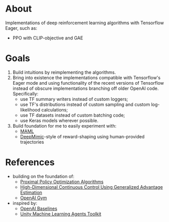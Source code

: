 # About
Implementations of deep reinforcement learning algorithms with Tensorflow Eager, such as:

- PPO with CLIP-objective and GAE

# Goals
1. Build intuitions by reimplementing the algorithms.
2. Bring into existence the implementations compatible with Tensorflow's Eager mode and using functionality of the recent versions of Tensorflow instead of obscure implementations branching off older OpenAI code. Specifically:
   - use TF summary writers instead of custom loggers;
   - use TF's distributions instead of custom sampling and custom log-likelihood calculations;
   - use TF datasets instead of custom batching code;
   - use Keras models wherever possible.
3. Build foundation for me to easily experiment with:
   - [MAML](https://arxiv.org/abs/1703.03400)
   - [DeepMimic](https://arxiv.org/abs/1804.02717)-style of reward-shaping using human-provided trajectories

# References
- building on the foundation of:
  - [Proximal Policy Optimization Algorithms](https://arxiv.org/abs/1707.06347)
  - [High-Dimensional Continuous Control Using Generalized Advantage Estimation](https://arxiv.org/abs/1506.02438)
  - [OpenAI Gym](https://github.com/openai/gym)
- inspired by:
  - [OpenAI Baselines](https://github.com/openai/baselines)
  - [Unity Machine Learning Agents Toolkit](https://github.com/Unity-Technologies/ml-agents)
